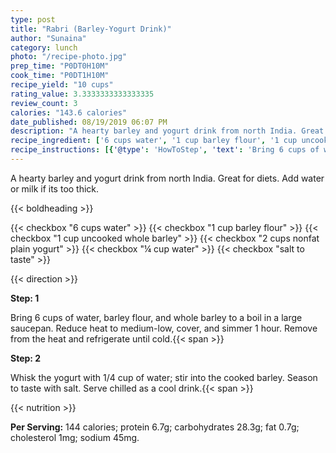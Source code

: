 ```yaml
---
type: post
title: "Rabri (Barley-Yogurt Drink)"
author: "Sunaina"
category: lunch
photo: "/recipe-photo.jpg"
prep_time: "P0DT0H10M"
cook_time: "P0DT1H10M"
recipe_yield: "10 cups"
rating_value: 3.3333333333333335
review_count: 3
calories: "143.6 calories"
date_published: 08/19/2019 06:07 PM
description: "A hearty barley and yogurt drink from north India. Great for diets. Add water or milk if its too thick."
recipe_ingredient: ['6 cups water', '1 cup barley flour', '1 cup uncooked whole barley', '2 cups nonfat plain yogurt', '¼ cup water', 'salt to taste']
recipe_instructions: [{'@type': 'HowToStep', 'text': 'Bring 6 cups of water, barley flour, and whole barley to a boil in a large saucepan. Reduce heat to medium-low, cover, and simmer 1 hour. Remove from the heat and refrigerate until cold.\n'}, {'@type': 'HowToStep', 'text': 'Whisk the yogurt with 1/4 cup of water; stir into the cooked barley. Season to taste with salt. Serve chilled as a cool drink.\n'}]
---
```


A hearty barley and yogurt drink from north India. Great for diets. Add water or milk if its too thick. 

{{< boldheading >}}

{{< checkbox "6 cups water" >}}
{{< checkbox "1 cup barley flour" >}}
{{< checkbox "1 cup uncooked whole barley" >}}
{{< checkbox "2 cups nonfat plain yogurt" >}}
{{< checkbox "¼ cup water" >}}
{{< checkbox "salt to taste" >}}


{{< direction >}}

**Step: 1**

Bring 6 cups of water, barley flour, and whole barley to a boil in a large saucepan. Reduce heat to medium-low, cover, and simmer 1 hour. Remove from the heat and refrigerate until cold.{{< span >}}

**Step: 2**

Whisk the yogurt with 1/4 cup of water; stir into the cooked barley. Season to taste with salt. Serve chilled as a cool drink.{{< span >}}

{{< nutrition >}}

**Per Serving:** 144 calories; protein 6.7g; carbohydrates 28.3g; fat 0.7g; cholesterol 1mg; sodium 45mg.